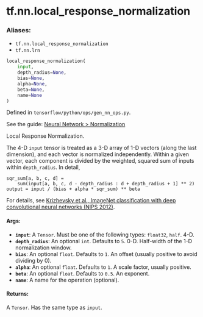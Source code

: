<div itemscope itemtype="http://developers.google.com/ReferenceObject">
<meta itemprop="name" content="tf.nn.local_response_normalization" />
</div>

# tf.nn.local_response_normalization

### Aliases:

* `tf.nn.local_response_normalization`
* `tf.nn.lrn`

``` python
local_response_normalization(
    input,
    depth_radius=None,
    bias=None,
    alpha=None,
    beta=None,
    name=None
)
```



Defined in `tensorflow/python/ops/gen_nn_ops.py`.

See the guide: [Neural Network > Normalization](../../../../api_guides/python/nn.md#Normalization)

Local Response Normalization.

The 4-D `input` tensor is treated as a 3-D array of 1-D vectors (along the last
dimension), and each vector is normalized independently.  Within a given vector,
each component is divided by the weighted, squared sum of inputs within
`depth_radius`.  In detail,

    sqr_sum[a, b, c, d] =
        sum(input[a, b, c, d - depth_radius : d + depth_radius + 1] ** 2)
    output = input / (bias + alpha * sqr_sum) ** beta

For details, see [Krizhevsky et al., ImageNet classification with deep
convolutional neural networks (NIPS 2012)](http://papers.nips.cc/paper/4824-imagenet-classification-with-deep-convolutional-neural-networks).

#### Args:

* <b>`input`</b>: A `Tensor`. Must be one of the following types: `float32`, `half`.
    4-D.
* <b>`depth_radius`</b>: An optional `int`. Defaults to `5`.
    0-D.  Half-width of the 1-D normalization window.
* <b>`bias`</b>: An optional `float`. Defaults to `1`.
    An offset (usually positive to avoid dividing by 0).
* <b>`alpha`</b>: An optional `float`. Defaults to `1`.
    A scale factor, usually positive.
* <b>`beta`</b>: An optional `float`. Defaults to `0.5`. An exponent.
* <b>`name`</b>: A name for the operation (optional).


#### Returns:

  A `Tensor`. Has the same type as `input`.